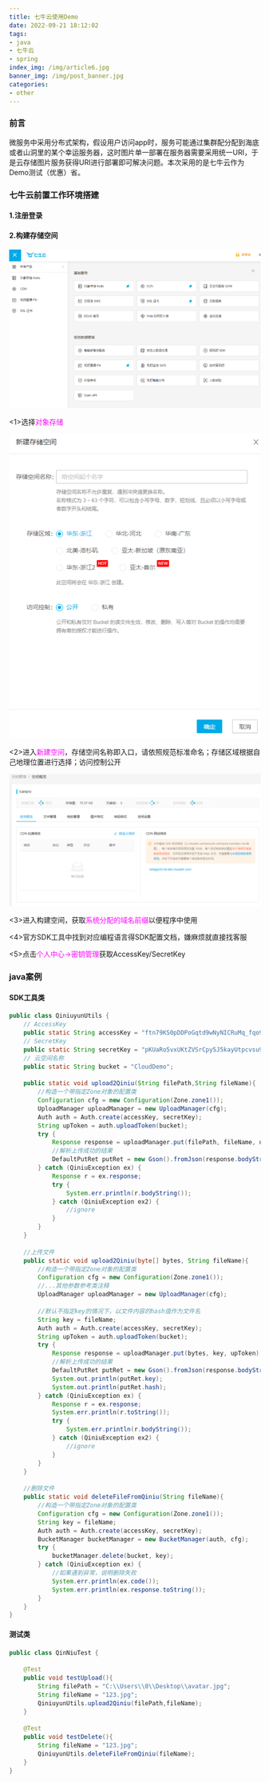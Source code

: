 ```yaml
---
title: 七牛云使用Demo
date: 2022-09-21 18:12:02
tags: 
- java
- 七牛云
- spring
index_img: /img/article6.jpg
banner_img: /img/post_banner.jpg
categories:
- other
---
```


### 前言

<p class="note note-success">
    微服务中采用分布式架构，假设用户访问app时，服务可能通过集群配分配到海底或者山洞里的某个幸运服务器，这时图片单一部署在服务器需要采用统一URI，于是云存储图片服务获得URI进行部署即可解决问题。本次采用的是七牛云作为Demo测试（优惠）省。
</p>

### 七牛云前置工作环境搭建

#### 1.注册登录

#### 2.构建存储空间

![](https://raw.githubusercontent.com/i-xiaoxin/image/master/20220924153231.png)

<p class="note note-success">
   <1>选择<font color="#FF00FF">对象存储</font></br>
       </p>


![新建存储空间](https://raw.githubusercontent.com/i-xiaoxin/image/master/image-20220924153909853.png)

<p class="note note-success">
   <2>进入<font color="#FF00FF">新建空间</font>，存储空间名称即入口，请依照规范标准命名；存储区域根据自己地理位置进行选择；访问控制公开</br>
       </p>

![image-20220924154507736](https://raw.githubusercontent.com/i-xiaoxin/image/master/image-20220924154507736.png)

<p class="note note-success">
   <3>进入构建空间，获取<font color="#FF00FF">系统分配的域名前缀</font>以便程序中使用</br>
       </p>

<p class="note note-success">
   <4>官方SDK工具中找到对应编程语言得SDK配置文档，嫌麻烦就直接找客服</br>
       </p>

<p class="note note-success">
    <5>点击<font color="#FF00FF">个人中心->密钥管理</font>获取AccessKey/SecretKey</br>
       </p>

### java案例

#### SDK工具类

```	java
public class QiniuyunUtils {
    // AccessKey 
    public static String accessKey = "ftn79KS0pDDPoGqtd9wNyNICRuMq_fqo9Jt3Gjj1";
    // SecretKey
    public static String secretKey = "pKUaRo5vxUKtZVSrCpy5J5kayUtpcvsu9ykbm1mh";
    // 云空间名称
    public static String bucket = "CloudDemo";

    public static void upload2Qiniu(String filePath,String fileName){
        //构造一个带指定Zone对象的配置类
        Configuration cfg = new Configuration(Zone.zone1());
        UploadManager uploadManager = new UploadManager(cfg);
        Auth auth = Auth.create(accessKey, secretKey);
        String upToken = auth.uploadToken(bucket);
        try {
            Response response = uploadManager.put(filePath, fileName, upToken);
            //解析上传成功的结果
            DefaultPutRet putRet = new Gson().fromJson(response.bodyString(), DefaultPutRet.class);
        } catch (QiniuException ex) {
            Response r = ex.response;
            try {
                System.err.println(r.bodyString());
            } catch (QiniuException ex2) {
                //ignore
            }
        }
    }

    //上传文件
    public static void upload2Qiniu(byte[] bytes, String fileName){
        //构造一个带指定Zone对象的配置类
        Configuration cfg = new Configuration(Zone.zone1());
        //...其他参数参考类注释
        UploadManager uploadManager = new UploadManager(cfg);

        //默认不指定key的情况下，以文件内容的hash值作为文件名
        String key = fileName;
        Auth auth = Auth.create(accessKey, secretKey);
        String upToken = auth.uploadToken(bucket);
        try {
            Response response = uploadManager.put(bytes, key, upToken);
            //解析上传成功的结果
            DefaultPutRet putRet = new Gson().fromJson(response.bodyString(), DefaultPutRet.class);
            System.out.println(putRet.key);
            System.out.println(putRet.hash);
        } catch (QiniuException ex) {
            Response r = ex.response;
            System.err.println(r.toString());
            try {
                System.err.println(r.bodyString());
            } catch (QiniuException ex2) {
                //ignore
            }
        }
    }

    //删除文件
    public static void deleteFileFromQiniu(String fileName){
        //构造一个带指定Zone对象的配置类
        Configuration cfg = new Configuration(Zone.zone1());
        String key = fileName;
        Auth auth = Auth.create(accessKey, secretKey);
        BucketManager bucketManager = new BucketManager(auth, cfg);
        try {
            bucketManager.delete(bucket, key);
        } catch (QiniuException ex) {
            //如果遇到异常，说明删除失败
            System.err.println(ex.code());
            System.err.println(ex.response.toString());
        }
    }
}

```

#### 测试类

```java
public class QinNiuTest {

    @Test
    public void testUpload(){
        String filePath = "C:\\Users\\0\\Desktop\\avatar.jpg";
        String fileName = "123.jpg";
        QiniuyunUtils.upload2Qiniu(filePath,fileName);
    }

    @Test
    public void testDelete(){
        String fileName = "123.jpg";
        QiniuyunUtils.deleteFileFromQiniu(fileName);
    }
}

```

